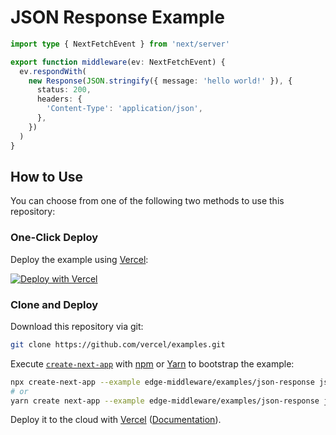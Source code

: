 # JSON Response Example

```ts
import type { NextFetchEvent } from 'next/server'

export function middleware(ev: NextFetchEvent) {
  ev.respondWith(
    new Response(JSON.stringify({ message: 'hello world!' }), {
      status: 200,
      headers: {
        'Content-Type': 'application/json',
      },
    })
  )
}
```

## How to Use

You can choose from one of the following two methods to use this repository:

### One-Click Deploy

Deploy the example using [Vercel](https://vercel.com?utm_source=github&utm_medium=readme&utm_campaign=next-example):

[![Deploy with Vercel](https://vercel.com/button)](https://vercel.com/new/git/external?repository-url=https://github.com/vercel/examples/tree/main/edge-functions/json-response&project-name=json-response&repository-name=json-response)

### Clone and Deploy

Download this repository via git:

```bash
git clone https://github.com/vercel/examples.git
```

Execute [`create-next-app`](https://github.com/vercel/next.js/tree/canary/packages/create-next-app) with [npm](https://docs.npmjs.com/cli/init) or [Yarn](https://yarnpkg.com/lang/en/docs/cli/create/) to bootstrap the example:

```bash
npx create-next-app --example edge-middleware/examples/json-response json-response
# or
yarn create next-app --example edge-middleware/examples/json-response json-response
```

Deploy it to the cloud with [Vercel](https://vercel.com/new?utm_source=github&utm_medium=readme&utm_campaign=edge-middleware-eap) ([Documentation](https://nextjs.org/docs/deployment)).
